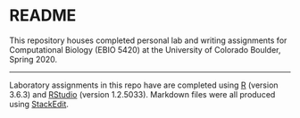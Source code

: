﻿# README
This repository houses completed personal lab and writing assignments for Computational Biology (EBIO 5420) at the University of Colorado Boulder, Spring 2020.

<hr>

Laboratory assignments in this repo have are completed using [R](https://cran.r-project.org/) (version 3.6.3) and [RStudio](https://rstudio.com/) (version 1.2.5033). Markdown files were all produced using [StackEdit](https://stackedit.io/).
